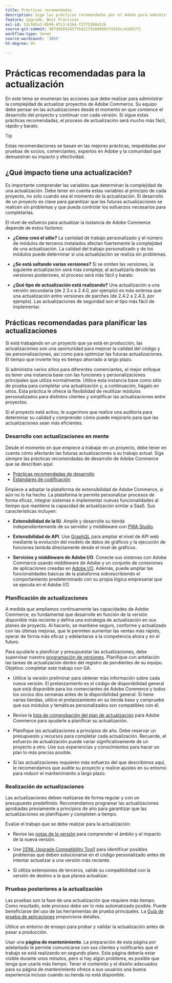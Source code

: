 ```yaml
---
title: Prácticas recomendadas
description: Siga las prácticas recomendadas por el Adobe para administrar el proceso de actualización de sus proyectos de Adobe Commerce.
feature: Upgrade, Best Practices
exl-id: 53c505a3-8b99-4fc3-b1b4-f2f75208a51b
source-git-commit: 987d65b52437fbd21f41600bb5741b3cc43d01f3
workflow-type: tm+mt
source-wordcount: '1055'
ht-degree: 0%

---
```


# Prácticas recomendadas para la actualización

En este tema se enumeran las acciones que debe realizar para administrar la complejidad de actualizar proyectos de Adobe Commerce. Su equipo debe pensar en las actualizaciones desde el momento en que comience el desarrollo del proyecto y continuar con cada versión. Si sigue estas prácticas recomendadas, el proceso de actualización será mucho más fácil, rápido y barato.

>[!TIP]
>
>Estas recomendaciones se basan en las mejores prácticas, respaldadas por pruebas de socios, comerciantes, expertos en Adobe y la comunidad que demuestran su impacto y efectividad.

## ¿Qué impacto tiene una actualización?

Es importante comprender las variables que determinan la complejidad de una actualización. Debe tener en cuenta estas variables al principio de cada proyecto, no solo cuando sea el momento de la actualización. El desarrollo de un proyecto es clave para garantizar que las futuras actualizaciones se realicen sin problemas y que pueda controlar los esfuerzos necesarios para completarlas.

El nivel de esfuerzo para actualizar la instancia de Adobe Commerce depende de estos factores:

- **¿Cómo creó el sitio?** La cantidad de trabajo personalizado y el número de módulos de terceros instalados afectan fuertemente la complejidad de una actualización. La calidad del trabajo personalizado y de los módulos puede determinar si una actualización se realiza sin problemas.

- **¿Se está saltando varias versiones?** Si se omiten las versiones, la siguiente actualización será más compleja; al actualizarla desde las versiones posteriores, el proceso será más fácil y barato.

- **¿Qué tipo de actualización está realizando?** Una actualización a una versión secundaria (de 2.3.x a 2.4.0, por ejemplo) es más extensa que una actualización entre versiones de parches (de 2.4.2 a 2.4.3, por ejemplo). Las actualizaciones de seguridad son el tipo más fácil de implementar.

## Prácticas recomendadas para planificar las actualizaciones

Si está trabajando en un proyecto que ya está en producción, las actualizaciones son una oportunidad para mejorar la calidad del código y las personalizaciones, así como para optimizar las futuras actualizaciones. El tiempo que invierte hoy es tiempo ahorrado a largo plazo.

Si administra varios sitios para diferentes comerciantes, el mejor enfoque es tener una instancia base con las funciones y personalizaciones principales que utiliza normalmente. Utilice esta instancia base como sitio de prueba para completar una actualización y, a continuación, hágalo en otros. Esta práctica le ofrece la flexibilidad de reutilizar módulos personalizados para distintos clientes y simplificar las actualizaciones entre proyectos.

Si el proyecto está activo, le sugerimos que realice una auditoría para determinar su calidad y comprender cómo puede mejorarlo para que las actualizaciones sean más eficientes.

### Desarrollo con actualizaciones en mente

Desde el momento en que empiece a trabajar en un proyecto, debe tener en cuenta cómo afectarán las futuras actualizaciones a su trabajo actual. Siga siempre las prácticas recomendadas de desarrollo de Adobe Commerce que se describen aquí:

- [Prácticas recomendadas de desarrollo](https://developer.adobe.com/commerce/php/best-practices/)
- [Estándares de codificación](https://developer.adobe.com/commerce/php/coding-standards/)

Empiece a adoptar la plataforma de extensibilidad de Adobe Commerce, si aún no lo ha hecho. La plataforma le permite personalizar procesos de forma eficaz, integrar sistemas e implementar nuevas funcionalidades al tiempo que mantiene la capacidad de actualización similar a SaaS. Sus características incluyen:

- **Extensibilidad de la IU**. Amplíe y desarrolle su tienda independientemente de su servidor y middleware con [PWA Studio](https://developer.adobe.com/commerce/pwa-studio/).

- **Extensibilidad de API**. Use [GraphQL](https://developer.adobe.com/commerce/webapi/graphql/index.html) para ampliar el nivel de API web mediante la evolución del modelo de datos de gráficos y la ejecución de funciones lambda directamente desde el nivel de gráficos.

- **Servicios y middleware de Adobe I/O**. Conecte sus sistemas con Adobe Commerce usando middleware de Adobe y un conjunto de conexiones de aplicaciones creadas en [Adobe I/O](https://www.adobe.io/). Además, puede ampliar las funcionalidades básicas de la plataforma sobrescribiendo el comportamiento predeterminado con su propia lógica empresarial que se ejecuta en el Adobe I/O.

### Planificación de actualizaciones

A medida que ampliamos continuamente las capacidades de Adobe Commerce, es fundamental que desarrolle en función de la versión disponible más reciente y defina una estrategia de actualización en sus planes de proyecto. Al hacerlo, se mantiene seguro, conforme y actualizado con las últimas mejoras, que le permiten aumentar las ventas más rápido, operar de forma más eficaz y adelantarse a la competencia ahora y en el futuro.

Para ayudarle a planificar y presupuestar las actualizaciones, debe supervisar nuestra [programación de versiones](https://experienceleague.adobe.com/en/docs/commerce-operations/release/planning/schedule). Planifique con antelación las tareas de actualización dentro del registro de pendientes de su equipo. Objetivo: completar este trabajo con GA.

- Utilice la versión preliminar para obtener más información sobre cada nueva versión. El prelanzamiento es el código de disponibilidad general que está disponible para los comerciantes de Adobe Commerce y todos los socios dos semanas antes de la disponibilidad general. Si tiene varias tiendas, utilice el prelanzamiento en su tienda base y compruebe que sus módulos y temáticas personalizados son compatibles con él.

- Revise la [lista de comprobación del plan de actualización](https://support.magento.com/hc/en-us/articles/360057968951) para Adobe Commerce para ayudarle a planificar su actualización.

- Planifique las actualizaciones a principios de año. Debe reservar un presupuesto y recursos para completar cada actualización. Recuerde, el esfuerzo de actualización puede variar significativamente de un proyecto a otro. Use sus experiencias y conocimientos para hacer un plan lo más preciso posible.

- Si las actualizaciones requieren más esfuerzo del que describimos aquí, le recomendamos que audite su proyecto y realice ajustes en su entorno para reducir el mantenimiento a largo plazo.

### Realización de actualizaciones

Las actualizaciones deben realizarse de forma regular y con un presupuesto predefinido. Recomendamos programar las actualizaciones aprobadas previamente a principios de año para garantizar que las actualizaciones se planifiquen y completen a tiempo.

Evalúe el trabajo que se debe realizar para la actualización:

- Revise las [notas de la versión](https://experienceleague.adobe.com/en/docs/commerce-operations/release/notes/overview) para comprender el ámbito y el impacto de la nueva versión.

- Use [[!DNL Upgrade Compatibility Tool]](../upgrade-compatibility-tool/overview.md) para identificar posibles problemas que deben solucionarse en el código personalizado antes de intentar actualizar a una versión más reciente.

- Si utiliza extensiones de terceros, valide su compatibilidad con la versión de destino a la que planea actualizar.

### Pruebas posteriores a la actualización

Las pruebas son la fase de una actualización que requiere más tiempo. Como resultado, este proceso debe ser lo más automatizado posible. Puede beneficiarse del uso de las herramientas de prueba principales. La [Guía de prueba de aplicaciones](https://developer.adobe.com/commerce/testing/guide/) proporciona detalles.

Utilice un entorno de ensayo para probar y validar la actualización antes de pasar a producción.

Usar una **página de mantenimiento**. La preparación de esta página por adelantado le permite comunicarse con sus clientes y notificarles que el trabajo se está realizando en segundo plano. Esta página debería estar visible durante unos minutos, pero si hay algún problema, es posible que tenga que usarla más tiempo. Tener el contenido y el diseño adecuados para su página de mantenimiento ofrece a sus usuarios una buena experiencia incluso cuando su tienda no está disponible.
